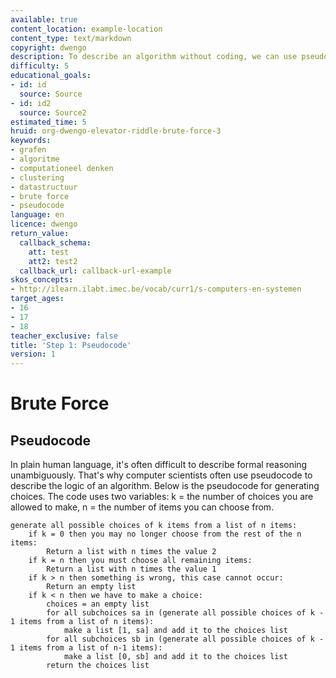 ```yaml
---
available: true
content_location: example-location
content_type: text/markdown
copyright: dwengo
description: To describe an algorithm without coding, we can use pseudocode.
difficulty: 5
educational_goals:
- id: id
  source: Source
- id: id2
  source: Source2
estimated_time: 5
hruid: org-dwengo-elevator-riddle-brute-force-3
keywords:
- grafen
- algoritme
- computationeel denken
- clustering
- datastructuur
- brute force
- pseudocode
language: en
licence: dwengo
return_value:
  callback_schema:
    att: test
    att2: test2
  callback_url: callback-url-example
skos_concepts:
- http://ilearn.ilabt.imec.be/vocab/curr1/s-computers-en-systemen
target_ages:
- 16
- 17
- 18
teacher_exclusive: false
title: 'Step 1: Pseudocode'
version: 1
---
```

# Brute Force

## Pseudocode

In plain human language, it's often difficult to describe formal reasoning unambiguously. That's why computer scientists often use pseudocode to describe the logic of an algorithm. Below is the pseudocode for generating choices. The code uses two variables: k = the number of choices you are allowed to make, n = the number of items you can choose from.

```pseudocode
generate all possible choices of k items from a list of n items:
	if k = 0 then you may no longer choose from the rest of the n items:
		Return a list with n times the value 2
	if k = n then you must choose all remaining items:
		Return a list with n times the value 1
	if k > n then something is wrong, this case cannot occur:
		Return an empty list
	if k < n then we have to make a choice:
		choices = an empty list
		for all subchoices sa in (generate all possible choices of k - 1 items from a list of n items):
			make a list [1, sa] and add it to the choices list
		for all subchoices sb in (generate all possible choices of k - 1 items from a list of n-1 items):
			make a list [0, sb] and add it to the choices list
		return the choices list
```